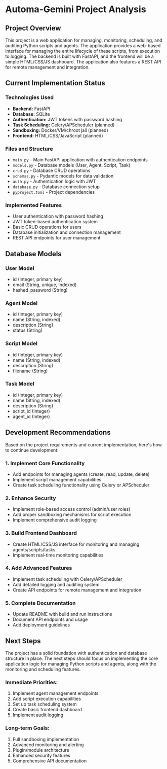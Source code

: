 # Automa-Gemini Project Analysis

## Project Overview

This project is a web application for managing, monitoring, scheduling, and auditing Python scripts and agents. The application provides a web-based interface for managing the entire lifecycle of these scripts, from execution to logging. The backend is built with FastAPI, and the frontend will be a simple HTML/CSS/JS dashboard. The application also features a REST API for remote management and integration.

## Current Implementation Status

### Technologies Used
- **Backend:** FastAPI
- **Database:** SQLite
- **Authentication:** JWT tokens with password hashing
- **Task Scheduling:** Celery/APScheduler (planned)
- **Sandboxing:** Docker/VM/chroot jail (planned)
- **Frontend:** HTML/CSS/JavaScript (planned)

### Files and Structure
- `main.py` - Main FastAPI application with authentication endpoints
- `models.py` - Database models (User, Agent, Script, Task)
- `crud.py` - Database CRUD operations
- `schemas.py` - Pydantic models for data validation
- `auth.py` - Authentication logic with JWT
- `database.py` - Database connection setup
- `pyproject.toml` - Project dependencies

### Implemented Features
- User authentication with password hashing
- JWT token-based authentication system
- Basic CRUD operations for users
- Database initialization and connection management
- REST API endpoints for user management

## Database Models

### User Model
- id (Integer, primary key)
- email (String, unique, indexed)
- hashed_password (String)

### Agent Model
- id (Integer, primary key)
- name (String, indexed)
- description (String)
- status (String)

### Script Model
- id (Integer, primary key)
- name (String, indexed)
- description (String)
- filename (String)

### Task Model
- id (Integer, primary key)
- name (String, indexed)
- description (String)
- script_id (Integer)
- agent_id (Integer)

## Development Recommendations

Based on the project requirements and current implementation, here's how to continue development:

### 1. Implement Core Functionality
- Add endpoints for managing agents (create, read, update, delete)
- Implement script management capabilities
- Create task scheduling functionality using Celery or APScheduler

### 2. Enhance Security
- Implement role-based access control (admin/user roles)
- Add proper sandboxing mechanisms for script execution
- Implement comprehensive audit logging

### 3. Build Frontend Dashboard
- Create HTML/CSS/JS interface for monitoring and managing agents/scripts/tasks
- Implement real-time monitoring capabilities

### 4. Add Advanced Features
- Implement task scheduling with Celery/APScheduler
- Add detailed logging and auditing system
- Create API endpoints for remote management and integration

### 5. Complete Documentation
- Update README with build and run instructions
- Document API endpoints and usage
- Add deployment guidelines

## Next Steps

The project has a solid foundation with authentication and database structure in place. The next steps should focus on implementing the core application logic for managing Python scripts and agents, along with the monitoring and scheduling features.

### Immediate Priorities:
1. Implement agent management endpoints
2. Add script execution capabilities
3. Set up task scheduling system
4. Create basic frontend dashboard
5. Implement audit logging

### Long-term Goals:
1. Full sandboxing implementation
2. Advanced monitoring and alerting
3. Plugin/module architecture
4. Enhanced security features
5. Comprehensive API documentation
